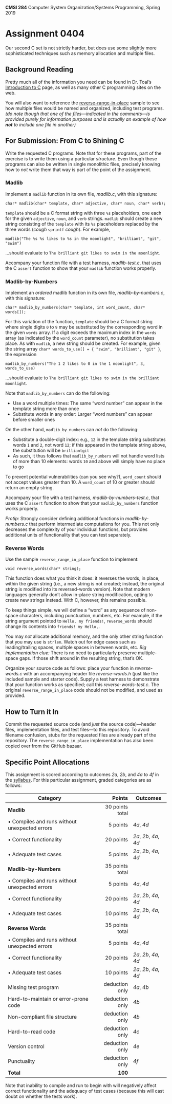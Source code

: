 **CMSI 284** Computer System Organization/Systems Programming, Spring 2019

# Assignment 0404
Our second C set is not strictly harder, but does use some slightly more sophisticated techniques such as memory allocation and multiple files.

## Background Reading
Pretty much all of the information you need can be found in Dr. Toal’s [Introduction to C](http://cs.lmu.edu/~ray/notes/c) page, as well as many other C programming sites on the web.

You will also want to reference the [reverse-range-in-place](https://github.com/dondi/bazaar/tree/master/reverse-range-in-place) sample to see how multiple files would be named and organized, including test programs. _(do note though that one of the files—indicated in the comments—is provided purely for information purposes and is actually an example of how **not** to include one file in another)_

## For Submission: From C to Shining C
Write the requested C programs. Note that for these programs, part of the exercise is to write them using a particular _structure_. Even though these programs can also be written in single monolithic files, precisely knowing how to _not_ write them that way is part of the point of the assignment.

### Madlib
Implement a `madlib` function in its own file, _madlib.c_, with this signature:

    char* madlib(char* template, char* adjective, char* noun, char* verb);

`template` should be a C format string with three `%s` placeholders, one each for the given `adjective`, `noun`, and `verb` strings. `madlib` should create a new string consisting of the `template` with its `%s` placeholders replaced by the three words (*cough* `sprintf` *cough*). For example,

    madlib("The %s %s likes to %s in the moonlight", "brilliant", "git", "swim")

…should evaluate to `The brilliant git likes to swim in the moonlight`.

Accompany your function file with a test harness, _madlib-test.c_, that uses the C `assert` function to show that your `madlib` function works properly.

### Madlib-by-Numbers
Implement an _ordered_ madlib function in its own file, _madlib-by-numbers.c_, with this signature:

    char* madlib_by_numbers(char* template, int word_count, char* words[]);

For this variation of the function, `template` should be a C format string where single digits `0` to `9` may be substituted by the corresponding word in the given `words` array. If a digit exceeds the maximum index in the `words` array (as indicated by the `word_count` parameter), no substitution takes place. As with `madlib`, a new string should be created. For example, given the string array `char* words_to_use[] = { "swim", "brilliant", "git" }`, the expression

    madlib_by_numbers("The 1 2 likes to 0 in the 1 moonlight", 3, words_to_use)

…should evaluate to `The brilliant git likes to swim in the brilliant moonlight`.

Note that `madlib_by_numbers` can do the following:
* Use a word multiple times: The same “word number” can appear in the template string more than once
* Substitute words in any order: Larger “word numbers” can appear before smaller ones

On the other hand, `madlib_by_numbers` can _not_ do the following:
* Substitute a double-digit index: e.g., `12` in the template string substitutes words `1` and `2`, not word `12`; if this appeared in the template string above, the substitution will be `brilliantgit`
* As such, it thus follows that `madlib_by_numbers` will not handle word lists of more than 10 elements: words `10` and above will simply have no place to go

To prevent potential vulnerabilities (can you see why?), `word_count` should not accept values greater than 10. A `word_count` of 10 or greater should return an empty string.

Accompany your file with a test harness, _madlib-by-numbers-test.c_, that uses the C `assert` function to show that your `madlib_by_numbers` function works properly.

_Protip:_ Strongly consider defining additional functions in _madlib-by-numbers.c_ that perform intermediate computations for you. This not only decreases the complexity of your individual functions, but provides additional units of functionality that you can test separately.

### Reverse Words

Use the sample `reverse_range_in_place` function to implement:

    void reverse_words(char* string);

This function does what you think it does: it reverses the words, in place, within the given string (i.e., a new string is not created; instead, the original string is modified into its reversed-words version). Note that modern languages generally don’t allow in-place string modification, opting to create new strings instead. With C, however, this remains possible.

To keep things simple, we will define a “word” as any sequence of non-space characters, including punctuation, numbers, etc. For example, if the string argument pointed to `Hello, my friends!`, `reverse_words` should change its contents into `friends! my Hello,`.

You may _not_ allocate additional memory, and the only other string function that you may use is `strlen`. Watch out for edge cases such as leading/trailing spaces, multiple spaces in between words, etc. _Big implementation clue:_ There is no need to particularly preserve multiple-space gaps. If those shift around in the resulting string, that’s OK.

Organize your source code as follows: place your function in _reverse-words.c_ with an accompanying header file _reverse-words.h_ (just like the included sample and starter code). Supply a test harness to demonstrate that your function works as specified; call this _reverse-words-test.c_. The original `reverse_range_in_place` code should not be modified, and used as provided.

## How to Turn it In
Commit the requested source code (and _just_ the source code)—header files, implementation files, and test files—to this repository. To avoid filename confusion, stubs for the requested files are already part of the repository. The `reverse_range_in_place` implementation has also been copied over from the GitHub bazaar.

## Specific Point Allocations
This assignment is scored according to outcomes _2a_, _2b_, and _4a_ to _4f_ in the [syllabus](https://dondi.lmu.build/spring2019/cmsi284/cmsi284-spring2019-syllabus.pdf). For this particular assignment, graded categories are as follows:

| Category | Points | Outcomes |
| -------- | -----: | -------- |
| **Madlib** | 30 points total | |
| • Compiles and runs without unexpected errors | 5 points | _4a_, _4d_ |
| • Correct functionality | 20 points | _2a_, _2b_, _4a_, _4d_ |
| • Adequate test cases | 5 points | _2a_, _2b_, _4a_, _4d_ |
| **Madlib-by-Numbers** | 35 points total | |
| • Compiles and runs without unexpected errors | 5 points | _4a_, _4d_ |
| • Correct functionality | 20 points | _2a_, _2b_, _4a_, _4d_ |
| • Adequate test cases | 10 points | _2a_, _2b_, _4a_, _4d_ |
| **Reverse Words** | 35 points total | |
| • Compiles and runs without unexpected errors | 5 points | _4a_, _4d_ |
| • Correct functionality | 20 points | _2a_, _2b_, _4a_, _4d_ |
| • Adequate test cases | 10 points | _2a_, _2b_, _4a_, _4d_ |
| Missing test program | deduction only | _4a_, _4b_ |
| Hard-to-maintain or error-prone code | deduction only | _4b_ |
| Non-compliant file structure | deduction only | _4b_ |
| Hard-to-read code | deduction only | _4c_ |
| Version control | deduction only | _4e_ |
| Punctuality | deduction only | _4f_ |
| **Total** | **100** |

Note that inability to compile and run to begin with will negatively affect correct functionality and the adequacy of test cases (because this will cast doubt on whether the tests work).
